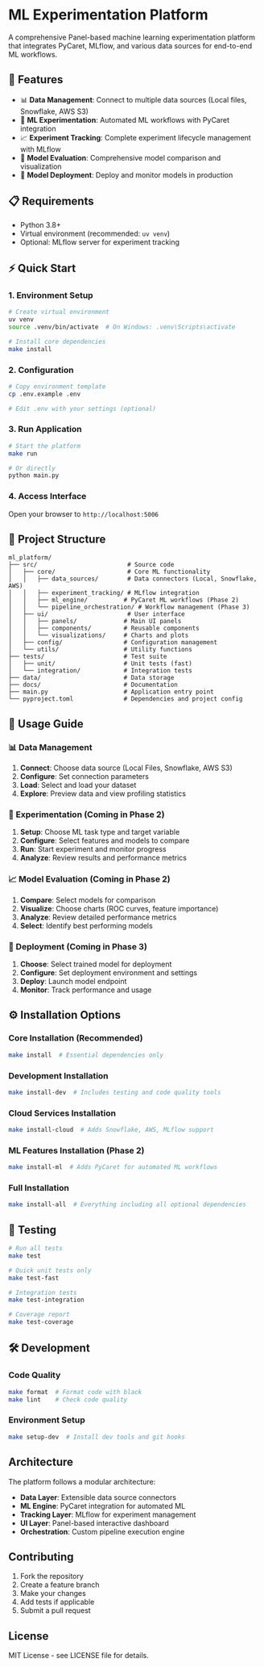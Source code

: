 # ML Experimentation Platform

A comprehensive Panel-based machine learning experimentation platform that integrates PyCaret, MLflow, and various data sources for end-to-end ML workflows.

## 🚀 Features

- 📊 **Data Management**: Connect to multiple data sources (Local files, Snowflake, AWS S3)
- 🔬 **ML Experimentation**: Automated ML workflows with PyCaret integration  
- 📈 **Experiment Tracking**: Complete experiment lifecycle management with MLflow
- 🎯 **Model Evaluation**: Comprehensive model comparison and visualization
- 🚀 **Model Deployment**: Deploy and monitor models in production

## 📋 Requirements

- Python 3.8+
- Virtual environment (recommended: `uv venv`)
- Optional: MLflow server for experiment tracking

## ⚡ Quick Start

### 1. Environment Setup
```bash
# Create virtual environment
uv venv
source .venv/bin/activate  # On Windows: .venv\Scripts\activate

# Install core dependencies
make install
```

### 2. Configuration
```bash
# Copy environment template
cp .env.example .env

# Edit .env with your settings (optional)
```

### 3. Run Application
```bash
# Start the platform
make run

# Or directly
python main.py
```

### 4. Access Interface
Open your browser to `http://localhost:5006`

## 📁 Project Structure

```
ml_platform/
├── src/                         # Source code
│   ├── core/                    # Core ML functionality
│   │   ├── data_sources/        # Data connectors (Local, Snowflake, AWS)
│   │   ├── experiment_tracking/ # MLflow integration
│   │   ├── ml_engine/          # PyCaret ML workflows (Phase 2)
│   │   └── pipeline_orchestration/ # Workflow management (Phase 3)
│   ├── ui/                      # User interface
│   │   ├── panels/             # Main UI panels
│   │   ├── components/         # Reusable components
│   │   └── visualizations/     # Charts and plots
│   ├── config/                 # Configuration management
│   └── utils/                  # Utility functions
├── tests/                      # Test suite
│   ├── unit/                   # Unit tests (fast)
│   └── integration/            # Integration tests
├── data/                       # Data storage
├── docs/                       # Documentation
├── main.py                     # Application entry point
└── pyproject.toml              # Dependencies and project config
```

## 🎯 Usage Guide

### 📊 Data Management
1. **Connect**: Choose data source (Local Files, Snowflake, AWS S3)
2. **Configure**: Set connection parameters
3. **Load**: Select and load your dataset
4. **Explore**: Preview data and view profiling statistics

### 🔬 Experimentation (Coming in Phase 2)
1. **Setup**: Choose ML task type and target variable
2. **Configure**: Select features and models to compare
3. **Run**: Start experiment and monitor progress
4. **Analyze**: Review results and performance metrics

### 📈 Model Evaluation (Coming in Phase 2)
1. **Compare**: Select models for comparison
2. **Visualize**: Choose charts (ROC curves, feature importance)
3. **Analyze**: Review detailed performance metrics
4. **Select**: Identify best performing models

### 🚀 Deployment (Coming in Phase 3)
1. **Choose**: Select trained model for deployment
2. **Configure**: Set deployment environment and settings
3. **Deploy**: Launch model endpoint
4. **Monitor**: Track performance and usage

## ⚙️ Installation Options

### Core Installation (Recommended)
```bash
make install  # Essential dependencies only
```

### Development Installation
```bash
make install-dev  # Includes testing and code quality tools
```

### Cloud Services Installation
```bash
make install-cloud  # Adds Snowflake, AWS, MLflow support
```

### ML Features Installation (Phase 2)
```bash
make install-ml  # Adds PyCaret for automated ML workflows
```

### Full Installation
```bash
make install-all  # Everything including all optional dependencies
```

## 🧪 Testing

```bash
# Run all tests
make test

# Quick unit tests only
make test-fast

# Integration tests
make test-integration

# Coverage report
make test-coverage
```

## 🛠️ Development

### Code Quality
```bash
make format  # Format code with black
make lint    # Check code quality
```

### Environment Setup
```bash
make setup-dev  # Install dev tools and git hooks
```

## Architecture

The platform follows a modular architecture:

- **Data Layer**: Extensible data source connectors
- **ML Engine**: PyCaret integration for automated ML
- **Tracking Layer**: MLflow for experiment management
- **UI Layer**: Panel-based interactive dashboard
- **Orchestration**: Custom pipeline execution engine

## Contributing

1. Fork the repository
2. Create a feature branch
3. Make your changes
4. Add tests if applicable
5. Submit a pull request

## License

MIT License - see LICENSE file for details.